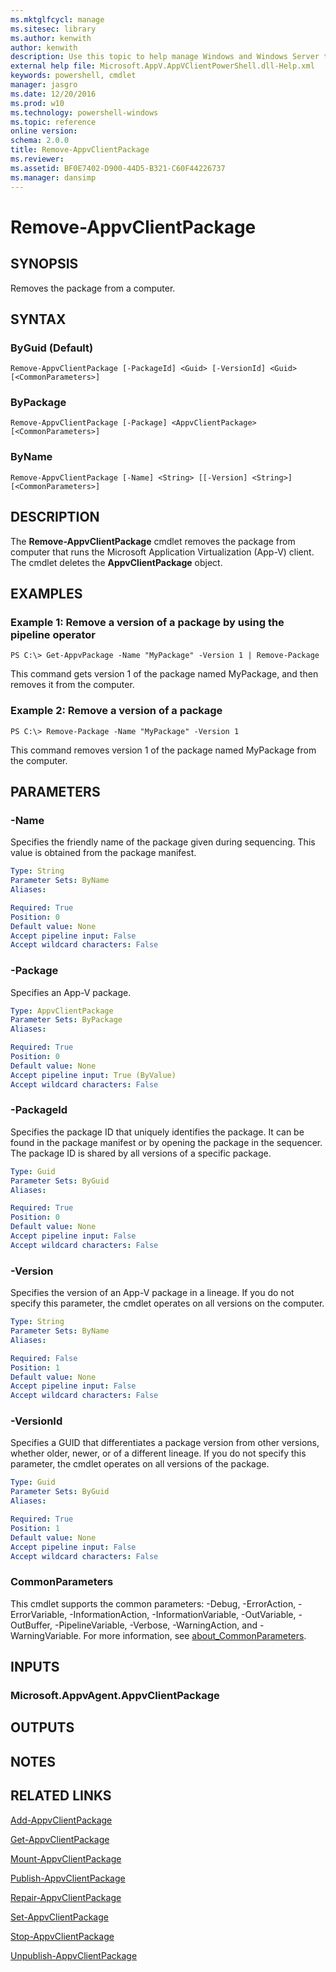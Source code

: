 ```yaml
---
ms.mktglfcycl: manage
ms.sitesec: library
ms.author: kenwith
author: kenwith
description: Use this topic to help manage Windows and Windows Server technologies with Windows PowerShell.
external help file: Microsoft.AppV.AppVClientPowerShell.dll-Help.xml
keywords: powershell, cmdlet
manager: jasgro
ms.date: 12/20/2016
ms.prod: w10
ms.technology: powershell-windows
ms.topic: reference
online version: 
schema: 2.0.0
title: Remove-AppvClientPackage
ms.reviewer:
ms.assetid: BF0E7402-D900-44D5-B321-C60F44226737
ms.manager: dansimp
---
```


# Remove-AppvClientPackage

## SYNOPSIS
Removes the package from a computer.

## SYNTAX

### ByGuid (Default)
```
Remove-AppvClientPackage [-PackageId] <Guid> [-VersionId] <Guid> [<CommonParameters>]
```

### ByPackage
```
Remove-AppvClientPackage [-Package] <AppvClientPackage> [<CommonParameters>]
```

### ByName
```
Remove-AppvClientPackage [-Name] <String> [[-Version] <String>] [<CommonParameters>]
```

## DESCRIPTION
The **Remove-AppvClientPackage** cmdlet removes the package from computer that runs the Microsoft Application Virtualization (App-V) client.
The cmdlet deletes the **AppvClientPackage** object.

## EXAMPLES

### Example 1: Remove a version of a package by using the pipeline operator
```
PS C:\> Get-AppvPackage -Name "MyPackage" -Version 1 | Remove-Package
```

This command gets version 1 of the package named MyPackage, and then removes it from the computer.

### Example 2: Remove a version of a package
```
PS C:\> Remove-Package -Name "MyPackage" -Version 1
```

This command removes version 1 of the package named MyPackage from the computer.

## PARAMETERS

### -Name
Specifies the friendly name of the package given during sequencing.
This value is obtained from the package manifest.

```yaml
Type: String
Parameter Sets: ByName
Aliases: 

Required: True
Position: 0
Default value: None
Accept pipeline input: False
Accept wildcard characters: False
```

### -Package
Specifies an App-V package.

```yaml
Type: AppvClientPackage
Parameter Sets: ByPackage
Aliases: 

Required: True
Position: 0
Default value: None
Accept pipeline input: True (ByValue)
Accept wildcard characters: False
```

### -PackageId
Specifies the package ID that uniquely identifies the package.
It can be found in the package manifest or by opening the package in the sequencer.
The package ID is shared by all versions of a specific package.

```yaml
Type: Guid
Parameter Sets: ByGuid
Aliases: 

Required: True
Position: 0
Default value: None
Accept pipeline input: False
Accept wildcard characters: False
```

### -Version
Specifies the version of an App-V package in a lineage.
If you do not specify this parameter, the cmdlet operates on all versions on the computer.

```yaml
Type: String
Parameter Sets: ByName
Aliases: 

Required: False
Position: 1
Default value: None
Accept pipeline input: False
Accept wildcard characters: False
```

### -VersionId
Specifies a GUID that differentiates a package version from other versions, whether older, newer, or of a different lineage.
If you do not specify this parameter, the cmdlet operates on all versions of the package.

```yaml
Type: Guid
Parameter Sets: ByGuid
Aliases: 

Required: True
Position: 1
Default value: None
Accept pipeline input: False
Accept wildcard characters: False
```

### CommonParameters
This cmdlet supports the common parameters: -Debug, -ErrorAction, -ErrorVariable, -InformationAction, -InformationVariable, -OutVariable, -OutBuffer, -PipelineVariable, -Verbose, -WarningAction, and -WarningVariable. For more information, see [about_CommonParameters](http://go.microsoft.com/fwlink/?LinkID=113216).

## INPUTS

### Microsoft.AppvAgent.AppvClientPackage

## OUTPUTS

## NOTES

## RELATED LINKS

[Add-AppvClientPackage](./Add-AppvClientPackage.md)

[Get-AppvClientPackage](./Get-AppvClientPackage.md)

[Mount-AppvClientPackage](./Mount-AppvClientPackage.md)

[Publish-AppvClientPackage](./Publish-AppvClientPackage.md)

[Repair-AppvClientPackage](./Repair-AppvClientPackage.md)

[Set-AppvClientPackage](./Set-AppvClientPackage.md)

[Stop-AppvClientPackage](./Stop-AppvClientPackage.md)

[Unpublish-AppvClientPackage](./Unpublish-AppvClientPackage.md)

